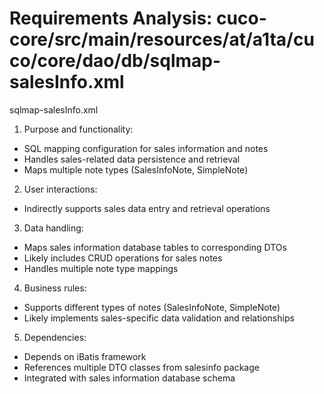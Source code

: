 # Requirements Analysis: cuco-core/src/main/resources/at/a1ta/cuco/core/dao/db/sqlmap-salesInfo.xml

sqlmap-salesInfo.xml
1. Purpose and functionality:
- SQL mapping configuration for sales information and notes
- Handles sales-related data persistence and retrieval
- Maps multiple note types (SalesInfoNote, SimpleNote)

2. User interactions:
- Indirectly supports sales data entry and retrieval operations

3. Data handling:
- Maps sales information database tables to corresponding DTOs
- Likely includes CRUD operations for sales notes
- Handles multiple note type mappings

4. Business rules:
- Supports different types of notes (SalesInfoNote, SimpleNote)
- Likely implements sales-specific data validation and relationships

5. Dependencies:
- Depends on iBatis framework
- References multiple DTO classes from salesinfo package
- Integrated with sales information database schema